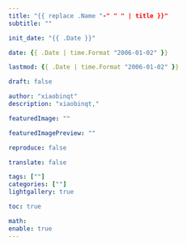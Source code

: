 ```yaml
---
title: "{{ replace .Name "-" " " | title }}"
subtitle: ""

init_date: "{{ .Date }}"

date: {{ .Date | time.Format "2006-01-02" }}

lastmod: {{ .Date | time.Format "2006-01-02" }}

draft: false

author: "xiaobinqt"
description: "xiaobinqt,"

featuredImage: ""

featuredImagePreview: ""

reproduce: false

translate: false

tags: [""]
categories: [""]
lightgallery: true

toc: true

math:
enable: true
---
```


<!-- author： xiaobinqt -->
<!-- email： xiaobinqt@163.com -->
<!-- https://xiaobinqt.github.io -->
<!-- https://www.xiaobinqt.cn -->









